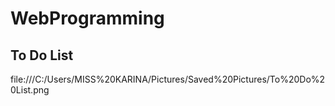 # WebProgramming
## To Do List
 file:///C:/Users/MISS%20KARINA/Pictures/Saved%20Pictures/To%20Do%20List.png

